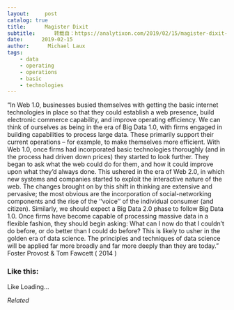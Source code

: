 ```yaml
---
layout:     post
catalog: true
title:      Magister Dixit
subtitle:      转载自：https://analytixon.com/2019/02/15/magister-dixit-1507/
date:      2019-02-15
author:      Michael Laux
tags:
    - data
    - operating
    - operations
    - basic
    - technologies
---
```


“In Web 1.0, businesses busied themselves with getting the basic internet technologies in place so that they could establish a web presence, build electronic commerce capability, and improve operating efficiency. We can think of ourselves as being in the era of Big Data 1.0, with firms engaged in building capabilities to process large data. These primarily support their current operations – for example, to make themselves more efficient. With Web 1.0, once firms had incorporated basic technologies thoroughly (and in the process had driven down prices) they started to look further. They began to ask what the web could do for them, and how it could improve upon what they’d always done. This ushered in the era of Web 2.0, in which new systems and companies started to exploit the interactive nature of the web. The changes brought on by this shift in thinking are extensive and pervasive; the most obvious are the incorporation of social-networking components and the rise of the ‘‘voice’’ of the individual consumer (and citizen). Similarly, we should expect a Big Data 2.0 phase to follow Big Data 1.0. Once firms have become capable of processing massive data in a flexible fashion, they should begin asking: What can I now do that I couldn’t do before, or do better than I could do before? This is likely to usher in the golden era of data science. The principles and techniques of data science will be applied far more broadly and far more deeply than they are today.” Foster Provost & Tom Fawcett ( 2014 )





### Like this:

Like Loading...


*Related*

